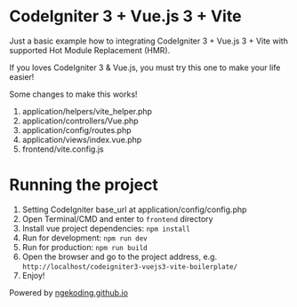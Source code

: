 # CodeIgniter 3 + Vue.js 3 + Vite

Just a basic example how to integrating CodeIgniter 3 + Vue.js 3 + Vite with supported Hot Module Replacement (HMR).

If you loves CodeIgniter 3 & Vue.js, you must try this one to make your life easier!

Some changes to make this works!

1. application/helpers/vite_helper.php
2. application/controllers/Vue.php
3. application/config/routes.php
4. application/views/index.vue.php
5. frontend/vite.config.js

# Running the project

1. Setting CodeIgniter base_url at application/config/config.php
2. Open Terminal/CMD and enter to ```frontend``` directory
3. Install vue project dependencies: ```npm install```
4. Run for development: ```npm run dev```
5. Run for production: ```npm run build```
6. Open the browser and go to the project address, e.g. ```http://localhost/codeigniter3-vuejs3-vite-boilerplate/```
7. Enjoy!

Powered by [ngekoding.github.io](https://ngekoding.github.io)
